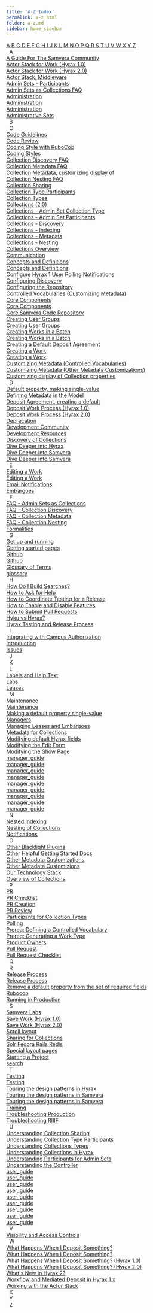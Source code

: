```yaml
---
title: 'A-Z Index'
permalink: a-z.html
folder: a-z.md
sidebar: home_sidebar
---
```

<div id='atoz'>
  <div class='atoz_tabs'>
    <a class='atoz_tab' href='#a'> A </a>
    <a class='atoz_tab' href='#b'> B </a>
    <a class='atoz_tab' href='#c'> C </a>
    <a class='atoz_tab' href='#d'> D </a>
    <a class='atoz_tab' href='#e'> E </a>
    <a class='atoz_tab' href='#f'> F </a>
    <a class='atoz_tab' href='#g'> G </a>
    <a class='atoz_tab' href='#h'> H </a>
    <a class='atoz_tab' href='#i'> I </a>
    <a class='atoz_tab' href='#j'> J </a>
    <a class='atoz_tab' href='#k'> K </a>
    <a class='atoz_tab' href='#l'> L </a>
    <a class='atoz_tab' href='#m'> M </a>
    <a class='atoz_tab' href='#n'> N </a>
    <a class='atoz_tab' href='#o'> O </a>
    <a class='atoz_tab' href='#p'> P </a>
    <a class='atoz_tab' href='#q'> Q </a>
    <a class='atoz_tab' href='#r'> R </a>
    <a class='atoz_tab' href='#s'> S </a>
    <a class='atoz_tab' href='#t'> T </a>
    <a class='atoz_tab' href='#u'> U </a>
    <a class='atoz_tab' href='#v'> V </a>
    <a class='atoz_tab' href='#w'> W </a>
    <a class='atoz_tab' href='#x'> X </a>
    <a class='atoz_tab' href='#y'> Y </a>
    <a class='atoz_tab' href='#z'> Z </a>
  </div>
  <div class='atoz_section'>
    <a class='atoz_anchor' name='a'>&nbsp;</a>
    <span class='atoz_section_label'>A</span>
    <div class='atoz_terms'>
      <a class='atoz_term' href='/index.html'>A Guide For The Samvera Community</a>
      <br>
      <a class='atoz_term' href='/what-happens-deposit-1.0.html'>Actor Stack for Work (Hyrax 1.0)</a>
      <br>
      <a class='atoz_term' href='/what-happens-deposit-2.0.html'>Actor Stack for Work (Hyrax 2.0)</a>
      <br>
      <a class='atoz_term' href='/actor_stack.html'>Actor Stack, Middleware</a>
      <br>
      <a class='atoz_term' href='/admin-set-participants.html'>Admin Sets - Participants</a>
      <br>
      <a class='atoz_term' href='/admin-sets-as-collections-faq.html'>Admin Sets as Collections FAQ</a>
      <br>
      <a class='atoz_term' href='/batch-works-1.0.html'>Administration</a>
      <br>
      <a class='atoz_term' href='/create-works-1.0.html'>Administration</a>
      <br>
      <a class='atoz_term' href='/edit-works-1.0.html'>Administration</a>
      <br>
      <a class='atoz_term' href='/admin-sets-2.0.html'>Administrative Sets</a>
      <br>
    </div>
  </div>
  <div class='atoz_section'>
    <a class='atoz_anchor' name='b'>&nbsp;</a>
    <span class='atoz_section_label'>B</span>
    <div class='atoz_terms'>
    </div>
  </div>
  <div class='atoz_section'>
    <a class='atoz_anchor' name='c'>&nbsp;</a>
    <span class='atoz_section_label'>C</span>
    <div class='atoz_terms'>
      <a class='atoz_term' href='/code.html'>Code Guidelines</a>
      <br>
      <a class='atoz_term' href='/review.html'>Code Review</a>
      <br>
      <a class='atoz_term' href='/best-practices-coding-styles.html'>Coding Style with RuboCop</a>
      <br>
      <a class='atoz_term' href='/best-practices-coding-styles.html'>Coding Styles</a>
      <br>
      <a class='atoz_term' href='/collection-discovery-faq.html'>Collection Discovery FAQ</a>
      <br>
      <a class='atoz_term' href='/collection-metadata-faq.html'>Collection Metadata FAQ</a>
      <br>
      <a class='atoz_term' href='/customize-metadata-other-customizations.html'>Collection Metadata, customizing display of</a>
      <br>
      <a class='atoz_term' href='/collection-nesting-faq.html'>Collection Nesting FAQ</a>
      <br>
      <a class='atoz_term' href='/collection-sharing.html'>Collection Sharing</a>
      <br>
      <a class='atoz_term' href='/collection-type-participants.html'>Collection Type Participants</a>
      <br>
      <a class='atoz_term' href='/collection-types.html'>Collection Types</a>
      <br>
      <a class='atoz_term' href='/collections-2.0.html'>Collections (2.0)</a>
      <br>
      <a class='atoz_term' href='/admin-sets-as-collections-faq.html'>Collections - Admin Set Collection Type</a>
      <br>
      <a class='atoz_term' href='/admin-set-participants.html'>Collections - Admin Set Participants</a>
      <br>
      <a class='atoz_term' href='/collection-discovery-faq.html'>Collections - Discovery</a>
      <br>
      <a class='atoz_term' href='/nested-indexing.html'>Collections - Indexing</a>
      <br>
      <a class='atoz_term' href='/collection-metadata-faq.html'>Collections - Metadata</a>
      <br>
      <a class='atoz_term' href='/collection-nesting-faq.html'>Collections - Nesting</a>
      <br>
      <a class='atoz_term' href='/collection-overview.html'>Collections Overview</a>
      <br>
      <a class='atoz_term' href='/communication.html'>Communication</a>
      <br>
      <a class='atoz_term' href='/concepts-1.0.html'>Concepts and Definitions</a>
      <br>
      <a class='atoz_term' href='/concepts-2.0.html'>Concepts and Definitions</a>
      <br>
      <a class='atoz_term' href='/how-to-disable-notifications.html'>Configure Hyrax 1 User Polling Notifications</a>
      <br>
      <a class='atoz_term' href='/customize-metadata-discovery.html'>Configuring Discovery</a>
      <br>
      <a class='atoz_term' href='/configuration.html'>Configuring the Repository</a>
      <br>
      <a class='atoz_term' href='/customize-metadata-controlled-vocabulary.html'>Controlled Vocabularies (Customizing Metadata)</a>
      <br>
      <a class='atoz_term' href='/core_components.html'>Core Components</a>
      <br>
      <a class='atoz_term' href='/deprecation.html'>Core Components</a>
      <br>
      <a class='atoz_term' href='/core_components.html'>Core Samvera Code Repository</a>
      <br>
      <a class='atoz_term' href='/admin-users.html'>Creating User Groups</a>
      <br>
      <a class='atoz_term' href='/groups.html'>Creating User Groups</a>
      <br>
      <a class='atoz_term' href='/batch-works-1.0.html'>Creating Works in a Batch</a>
      <br>
      <a class='atoz_term' href='/batch-works-2.0.html'>Creating Works in a Batch</a>
      <br>
      <a class='atoz_term' href='/customize-metadata-other-customizations.html'>Creating a Default Deposit Agreement</a>
      <br>
      <a class='atoz_term' href='/create-works-1.0.html'>Creating a Work</a>
      <br>
      <a class='atoz_term' href='/create-works-2.0.html'>Creating a Work</a>
      <br>
      <a class='atoz_term' href='/customize-metadata-controlled-vocabulary.html'>Customizing Metadata (Controlled Vocabularies)</a>
      <br>
      <a class='atoz_term' href='/customize-metadata-other-customizations.html'>Customizing Metadata (Other Metadata Customizations)</a>
      <br>
      <a class='atoz_term' href='/customize-metadata-other-customizations.html'>Customizing display of Collection properties</a>
      <br>
    </div>
  </div>
  <div class='atoz_section'>
    <a class='atoz_anchor' name='d'>&nbsp;</a>
    <span class='atoz_section_label'>D</span>
    <div class='atoz_terms'>
      <a class='atoz_term' href='/customize-metadata-other-customizations.html'>Default property, making single-value</a>
      <br>
      <a class='atoz_term' href='/customize-metadata-model.html'>Defining Metadata in the Model</a>
      <br>
      <a class='atoz_term' href='/customize-metadata-other-customizations.html'>Deposit Agreement, creating a default</a>
      <br>
      <a class='atoz_term' href='/what-happens-deposit-1.0.html'>Deposit Work Process (Hyrax 1.0)</a>
      <br>
      <a class='atoz_term' href='/what-happens-deposit-2.0.html'>Deposit Work Process (Hyrax 2.0)</a>
      <br>
      <a class='atoz_term' href='/deprecation.html'>Deprecation</a>
      <br>
      <a class='atoz_term' href='/tag_community.html'>Development Community</a>
      <br>
      <a class='atoz_term' href='/tag_development_resources.html'>Development Resources</a>
      <br>
      <a class='atoz_term' href='/collection-discovery-faq.html'>Discovery of Collections</a>
      <br>
      <a class='atoz_term' href='/dive-deeper.html'>Dive Deeper into Hyrax</a>
      <br>
      <a class='atoz_term' href='/deeper_samvera_index.html'>Dive Deeper into Samvera</a>
      <br>
      <a class='atoz_term' href='/training/deeper_into_samvera/'>Dive Deeper into Samvera</a>
      <br>
    </div>
  </div>
  <div class='atoz_section'>
    <a class='atoz_anchor' name='e'>&nbsp;</a>
    <span class='atoz_section_label'>E</span>
    <div class='atoz_terms'>
      <a class='atoz_term' href='/edit-works-1.0.html'>Editing a Work</a>
      <br>
      <a class='atoz_term' href='/edit-works-2.0.html'>Editing a Work</a>
      <br>
      <a class='atoz_term' href='/email_notifications.html'>Email Notifications</a>
      <br>
      <a class='atoz_term' href='/lease-embargoes-2.0.html'>Embargoes</a>
      <br>
    </div>
  </div>
  <div class='atoz_section'>
    <a class='atoz_anchor' name='f'>&nbsp;</a>
    <span class='atoz_section_label'>F</span>
    <div class='atoz_terms'>
      <a class='atoz_term' href='/admin-sets-as-collections-faq.html'>FAQ - Admin Sets as Collections</a>
      <br>
      <a class='atoz_term' href='/collection-discovery-faq.html'>FAQ - Collection Discovery</a>
      <br>
      <a class='atoz_term' href='/collection-metadata-faq.html'>FAQ - Collection Metadata</a>
      <br>
      <a class='atoz_term' href='/collection-nesting-faq.html'>FAQ - Collection Nesting</a>
      <br>
      <a class='atoz_term' href='/formalities.html'>Formalities</a>
      <br>
    </div>
  </div>
  <div class='atoz_section'>
    <a class='atoz_anchor' name='g'>&nbsp;</a>
    <span class='atoz_section_label'>G</span>
    <div class='atoz_terms'>
      <a class='atoz_term' href='/getting_started.html'>Get up and running</a>
      <br>
      <a class='atoz_term' href='/tag_getting_started.html'>Getting started pages</a>
      <br>
      <a class='atoz_term' href='/core_components.html'>Github</a>
      <br>
      <a class='atoz_term' href='/deprecation.html'>Github</a>
      <br>
      <a class='atoz_term' href='/glossary-2.1.html'>Glossary of Terms</a>
      <br>
      <a class='atoz_term' href='/concepts-1.0.html'>glossary</a>
      <br>
    </div>
  </div>
  <div class='atoz_section'>
    <a class='atoz_anchor' name='h'>&nbsp;</a>
    <span class='atoz_section_label'>H</span>
    <div class='atoz_terms'>
      <a class='atoz_term' href='/building-searches.html'>How Do I Build Searches?</a>
      <br>
      <a class='atoz_term' href='/get-help.html'>How to Ask for Help</a>
      <br>
      <a class='atoz_term' href='/release_testing.html'>How to Coordinate Testing for a Release</a>
      <br>
      <a class='atoz_term' href='/toggle-features.html'>How to Enable and Disable Features</a>
      <br>
      <a class='atoz_term' href='/how-to-pr.html'>How to Submit Pull Requests</a>
      <br>
      <a class='atoz_term' href='/hyku-vs-hyrax.html'>Hyku vs Hyrax?</a>
      <br>
      <a class='atoz_term' href='/release_process.html'>Hyrax Testing and Release Process</a>
      <br>
    </div>
  </div>
  <div class='atoz_section'>
    <a class='atoz_anchor' name='i'>&nbsp;</a>
    <span class='atoz_section_label'>I</span>
    <div class='atoz_terms'>
      <a class='atoz_term' href='/campus-auth-integrating.html'>Integrating with Campus Authorization</a>
      <br>
      <a class='atoz_term' href='/introduction.html'>Introduction</a>
      <br>
      <a class='atoz_term' href='/issues.html'>Issues</a>
      <br>
    </div>
  </div>
  <div class='atoz_section'>
    <a class='atoz_anchor' name='j'>&nbsp;</a>
    <span class='atoz_section_label'>J</span>
    <div class='atoz_terms'>
    </div>
  </div>
  <div class='atoz_section'>
    <a class='atoz_anchor' name='k'>&nbsp;</a>
    <span class='atoz_section_label'>K</span>
    <div class='atoz_terms'>
    </div>
  </div>
  <div class='atoz_section'>
    <a class='atoz_anchor' name='l'>&nbsp;</a>
    <span class='atoz_section_label'>L</span>
    <div class='atoz_terms'>
      <a class='atoz_term' href='/customize-metadata-labels.html'>Labels and Help Text</a>
      <br>
      <a class='atoz_term' href='/samvera_labs.html'>Labs</a>
      <br>
      <a class='atoz_term' href='/lease-embargoes-2.0.html'>Leases</a>
      <br>
    </div>
  </div>
  <div class='atoz_section'>
    <a class='atoz_anchor' name='m'>&nbsp;</a>
    <span class='atoz_section_label'>M</span>
    <div class='atoz_terms'>
      <a class='atoz_term' href='/core_components.html'>Maintenance</a>
      <br>
      <a class='atoz_term' href='/deprecation.html'>Maintenance</a>
      <br>
      <a class='atoz_term' href='/customize-metadata-other-customizations.html'>Making a default property single-value</a>
      <br>
      <a class='atoz_term' href='/release_process.html'>Managers</a>
      <br>
      <a class='atoz_term' href='/lease-embargoes-2.0.html'>Managing Leases and Embargoes</a>
      <br>
      <a class='atoz_term' href='/collection-metadata-faq.html'>Metadata for Collections</a>
      <br>
      <a class='atoz_term' href='/customize-metadata-other-customizations.html'>Modifying default Hyrax fields</a>
      <br>
      <a class='atoz_term' href='/customize-metadata-edit-form.html'>Modifying the Edit Form</a>
      <br>
      <a class='atoz_term' href='/customize-metadata-show-page.html'>Modifying the Show Page</a>
      <br>
      <a class='atoz_term' href='/admin-sets-2.0.html'>manager_guide</a>
      <br>
      <a class='atoz_term' href='/batch-works-2.0.html'>manager_guide</a>
      <br>
      <a class='atoz_term' href='/collections-2.0.html'>manager_guide</a>
      <br>
      <a class='atoz_term' href='/concepts-2.0.html'>manager_guide</a>
      <br>
      <a class='atoz_term' href='/configuration.html'>manager_guide</a>
      <br>
      <a class='atoz_term' href='/create-works-2.0.html'>manager_guide</a>
      <br>
      <a class='atoz_term' href='/edit-works-2.0.html'>manager_guide</a>
      <br>
      <a class='atoz_term' href='/lease-embargoes-2.0.html'>manager_guide</a>
      <br>
      <a class='atoz_term' href='/whats-new.html'>manager_guide</a>
      <br>
    </div>
  </div>
  <div class='atoz_section'>
    <a class='atoz_anchor' name='n'>&nbsp;</a>
    <span class='atoz_section_label'>N</span>
    <div class='atoz_terms'>
      <a class='atoz_term' href='/nested-indexing.html'>Nested Indexing</a>
      <br>
      <a class='atoz_term' href='/collection-nesting-faq.html'>Nesting of Collections</a>
      <br>
      <a class='atoz_term' href='/how-to-disable-notifications.html'>Notifications</a>
      <br>
    </div>
  </div>
  <div class='atoz_section'>
    <a class='atoz_anchor' name='o'>&nbsp;</a>
    <span class='atoz_section_label'>O</span>
    <div class='atoz_terms'>
      <a class='atoz_term' href='/blacklight-plugins.html'>Other Blacklight Plugins</a>
      <br>
      <a class='atoz_term' href='/other-getting-started.html'>Other Helpful Getting Started Docs</a>
      <br>
      <a class='atoz_term' href='/customize-metadata-other-customizations.html'>Other Metadata Customizations</a>
      <br>
      <a class='atoz_term' href='/customize-metadata-other-customizations.html'>Other Metadata Customizions</a>
      <br>
      <a class='atoz_term' href='/our_technology_stack.html'>Our Technology Stack</a>
      <br>
      <a class='atoz_term' href='/collection-overview.html'>Overview of Collections</a>
      <br>
    </div>
  </div>
  <div class='atoz_section'>
    <a class='atoz_anchor' name='p'>&nbsp;</a>
    <span class='atoz_section_label'>P</span>
    <div class='atoz_terms'>
      <a class='atoz_term' href='/pr-checklist.html'>PR</a>
      <br>
      <a class='atoz_term' href='/pr-checklist.html'>PR Checklist</a>
      <br>
      <a class='atoz_term' href='/pr-checklist.html'>PR Creation</a>
      <br>
      <a class='atoz_term' href='/pr-checklist.html'>PR Review</a>
      <br>
      <a class='atoz_term' href='/collection-type-participants.html'>Participants for Collection Types</a>
      <br>
      <a class='atoz_term' href='/how-to-disable-notifications.html'>Polling</a>
      <br>
      <a class='atoz_term' href='/customize-metadata-controlled-vocabulary.html'>Prereq: Defining a Controlled Vocabulary</a>
      <br>
      <a class='atoz_term' href='/customize-metadata-generate-work-type.html'>Prereq: Generating a Work Type</a>
      <br>
      <a class='atoz_term' href='/release_process.html'>Product Owners</a>
      <br>
      <a class='atoz_term' href='/pr-checklist.html'>Pull Request</a>
      <br>
      <a class='atoz_term' href='/pr-checklist.html'>Pull Request Checklist</a>
      <br>
    </div>
  </div>
  <div class='atoz_section'>
    <a class='atoz_anchor' name='q'>&nbsp;</a>
    <span class='atoz_section_label'>Q</span>
    <div class='atoz_terms'>
    </div>
  </div>
  <div class='atoz_section'>
    <a class='atoz_anchor' name='r'>&nbsp;</a>
    <span class='atoz_section_label'>R</span>
    <div class='atoz_terms'>
      <a class='atoz_term' href='/release_process.html'>Release Process</a>
      <br>
      <a class='atoz_term' href='/release_testing.html'>Release Process</a>
      <br>
      <a class='atoz_term' href='/customize-metadata-other-customizations.html'>Remove a default property from the set of required fields</a>
      <br>
      <a class='atoz_term' href='/best-practices-coding-styles.html'>Rubocop</a>
      <br>
      <a class='atoz_term' href='/tag_running_in_production.html'>Running in Production</a>
      <br>
    </div>
  </div>
  <div class='atoz_section'>
    <a class='atoz_anchor' name='s'>&nbsp;</a>
    <span class='atoz_section_label'>S</span>
    <div class='atoz_terms'>
      <a class='atoz_term' href='/samvera_labs.html'>Samvera Labs</a>
      <br>
      <a class='atoz_term' href='/what-happens-deposit-1.0.html'>Save Work (Hyrax 1.0)</a>
      <br>
      <a class='atoz_term' href='/what-happens-deposit-2.0.html'>Save Work (Hyrax 2.0)</a>
      <br>
      <a class='atoz_term' href='/js/mydoc_scroll.html'>Scroll layout</a>
      <br>
      <a class='atoz_term' href='/collection-sharing.html'>Sharing for Collections</a>
      <br>
      <a class='atoz_term' href='/service-stack.html'>Solr Fedora Rails Redis</a>
      <br>
      <a class='atoz_term' href='/tag_special_layouts.html'>Special layout pages</a>
      <br>
      <a class='atoz_term' href='/samvera_labs.html'>Starting a Project</a>
      <br>
      <a class='atoz_term' href='/search.json'>search</a>
      <br>
    </div>
  </div>
  <div class='atoz_section'>
    <a class='atoz_anchor' name='t'>&nbsp;</a>
    <span class='atoz_section_label'>T</span>
    <div class='atoz_terms'>
      <a class='atoz_term' href='/release_process.html'>Testing</a>
      <br>
      <a class='atoz_term' href='/release_testing.html'>Testing</a>
      <br>
      <a class='atoz_term' href='/design_patterns.html'>Touring the design patterns in Hyrax</a>
      <br>
      <a class='atoz_term' href='/touring_samvera_index.html'>Touring the design patterns in Samvera</a>
      <br>
      <a class='atoz_term' href='/training/touring_design_patterns/'>Touring the design patterns in Samvera</a>
      <br>
      <a class='atoz_term' href='/training.html'>Training</a>
      <br>
      <a class='atoz_term' href='/troubleshooting-production.html'>Troubleshooting Production</a>
      <br>
      <a class='atoz_term' href='/troubleshooting_riiif.html'>Troubleshooting RIIIF</a>
      <br>
    </div>
  </div>
  <div class='atoz_section'>
    <a class='atoz_anchor' name='u'>&nbsp;</a>
    <span class='atoz_section_label'>U</span>
    <div class='atoz_terms'>
      <a class='atoz_term' href='/collection-sharing.html'>Understanding Collection Sharing</a>
      <br>
      <a class='atoz_term' href='/collection-type-participants.html'>Understanding Collection Type Participants</a>
      <br>
      <a class='atoz_term' href='/collection-types.html'>Understanding Collections Types</a>
      <br>
      <a class='atoz_term' href='/collection-overview.html'>Understanding Collections in Hyrax</a>
      <br>
      <a class='atoz_term' href='/admin-set-participants.html'>Understanding Participants for Admin Sets</a>
      <br>
      <a class='atoz_term' href='/customize-metadata-controller.html'>Understanding the Controller</a>
      <br>
      <a class='atoz_term' href='/admin-sets-2.0.html'>user_guide</a>
      <br>
      <a class='atoz_term' href='/batch-works-2.0.html'>user_guide</a>
      <br>
      <a class='atoz_term' href='/collections-2.0.html'>user_guide</a>
      <br>
      <a class='atoz_term' href='/concepts-2.0.html'>user_guide</a>
      <br>
      <a class='atoz_term' href='/configuration.html'>user_guide</a>
      <br>
      <a class='atoz_term' href='/create-works-2.0.html'>user_guide</a>
      <br>
      <a class='atoz_term' href='/edit-works-2.0.html'>user_guide</a>
      <br>
      <a class='atoz_term' href='/lease-embargoes-2.0.html'>user_guide</a>
      <br>
      <a class='atoz_term' href='/whats-new.html'>user_guide</a>
      <br>
    </div>
  </div>
  <div class='atoz_section'>
    <a class='atoz_anchor' name='v'>&nbsp;</a>
    <span class='atoz_section_label'>V</span>
    <div class='atoz_terms'>
      <a class='atoz_term' href='/access-controls.html'>Visibility and Access Controls</a>
      <br>
    </div>
  </div>
  <div class='atoz_section'>
    <a class='atoz_anchor' name='w'>&nbsp;</a>
    <span class='atoz_section_label'>W</span>
    <div class='atoz_terms'>
      <a class='atoz_term' href='/what-happens-deposit-1.0.html'>What Happens When I Deposit Something?</a>
      <br>
      <a class='atoz_term' href='/what-happens-deposit-2.0.html'>What Happens When I Deposit Something?</a>
      <br>
      <a class='atoz_term' href='/what-happens-deposit-1.0.html'>What Happens When I Deposit Something? (Hyrax 1.0)</a>
      <br>
      <a class='atoz_term' href='/what-happens-deposit-2.0.html'>What Happens When I Deposit Something? (Hyrax 2.0)</a>
      <br>
      <a class='atoz_term' href='/whats-new.html'>What's New in Hyrax 2?</a>
      <br>
      <a class='atoz_term' href='/workflow_and_mediated_deposit.html'>Workflow and Mediated Deposit in Hyrax 1.x</a>
      <br>
      <a class='atoz_term' href='/actor_stack.html'>Working with the Actor Stack</a>
      <br>
    </div>
  </div>
  <div class='atoz_section'>
    <a class='atoz_anchor' name='x'>&nbsp;</a>
    <span class='atoz_section_label'>X</span>
    <div class='atoz_terms'>
    </div>
  </div>
  <div class='atoz_section'>
    <a class='atoz_anchor' name='y'>&nbsp;</a>
    <span class='atoz_section_label'>Y</span>
    <div class='atoz_terms'>
    </div>
  </div>
  <div class='atoz_section'>
    <a class='atoz_anchor' name='z'>&nbsp;</a>
    <span class='atoz_section_label'>Z</span>
    <div class='atoz_terms'>
    </div>
  </div>
</div>
